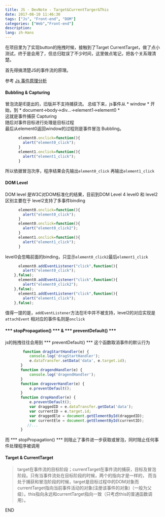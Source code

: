 ```yaml
---
title: JS - DevNote - Target&CurrentTarger&This
date: 2017-08-10 11:46:30
tags: ["Js", "Front-end", "DOM"]
categories: ["Web","Front-end"]
description:
lang: zh-Hans
---
```


在项目里为了实现button的拖拽时候，接触到了Target CurrentTarget，做了点小测试，终于是会用了，但总归耽误了不少时间，这里做点笔记，把各个关系理清楚。

首先得搞清楚JS的事件流的原理。

<!-- more -->


参考 [Js 事件原理分析](http://www.cnblogs.com/st-leslie/p/5907556.html)

#### Bubbling & Capturing

冒泡流是IE提出的，旧版并不支持捕获流。
总结下来，js事件从 * window * 开始，到 * document->body->div...->element1->element0 * <br>
这就是事件捕获 Capturing <br>
随后对事件目标进行处理是目标过程 <br>
最后从element0返回window的过程则是事件冒泡 Bubbling。

``` javascript
      element0.onclick=function(){
        alert("element0_click");
      }
      element1.onclick=function(){
        alert("element1_click");
      }

```
所以依据冒泡次序，程序结果会先输出`element0_click` 再输出`element1_click `
#### DOM Level

DOM level 是W3C对DOM标准化的结果，目前到DOM Level 4
level0 和 level2 区别主要在于 level2支持了多事件binding
``` javascript
      element0.onclick=function(){
        alert("element0_click");
      }
      element0.onclick=function(){
        alert("element0_click2");
      }
      element1.onclick=function(){
        alert("element1_click");
      }
```  
level0会忽略前面的binding，只显示`element0_click2`最后`element1_click`

``` javascript
      element0.addEventListener("click",function(){
        alert("element0_click");
    },false);
      element0.addEventListener("click",function(){
        alert("element0_click2");
    },false);
      element1.addEventListener("click",function(){
        alert("element1_click");
    },false);
```
值得一提的是，`addEventListener`方法在IE中并不被支持，level2的对应实现是`attachEvent`
相对应的事件名则是`onclick`

#### *** stopPropagation() *** & *** preventDefault() ***
js的拖拽往往会用到  *** preventDefault() *** 这个函数取消事件的默认行为

``` javascript
        function dragStartHandler(e) {
           console.log('dragStartHandler');
           e.dataTransfer.setData('data', e.target.id);
       }
       function dragendHandler(e) {
           console.log('dragendHandler');
       }
       function dragoverHandler(e) {
           e.preventDefault();
       }
       function dropHandler(e) {
           e.preventDefault();
           var draggedID = e.dataTransfer.getData('data');
           var currentID = e.target.id;
           var draggedEle = document.getElementById(draggedID);
           var currentEle = document.getElementById(currentID);
          //...
       }
```
而  *** stopPropagation() *** 则阻止了事件进一步获取或冒泡，同时阻止任何事件处理程序被调用

#### Target & CurrentTarget

<blockquote class="blockquote-center">
target在事件流的目标阶段；currentTarget在事件流的捕获，目标及冒泡阶段。只有当事件流处在目标阶段的时候，两个的指向才是一样的， 而当处于捕获和冒泡阶段的时候，target是目标过程中的DOM对象而currentTarget指向当前事件活动的对象(注册该事件的对象)（一般为父级）。this指向永远和currentTarget指向一致（只考虑this的普通函数调用）。
</blockquote>











END
